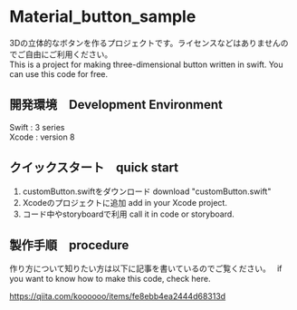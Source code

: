 # Material_button_sample
3Dの立体的なボタンを作るプロジェクトです。ライセンスなどはありませんのでご自由にご利用ください。  
This is a project for making three-dimensional button written in swift. You can use this code for free.


## 開発環境　Development Environment
Swift : 3 series  
Xcode : version 8

## クイックスタート　quick start
1. customButton.swiftをダウンロード   download "customButton.swift"
2. Xcodeのプロジェクトに追加   add in your Xcode project.
3. コード中やstoryboardで利用   call it in code or storyboard.


## 製作手順　procedure
作り方について知りたい方は以下に記事を書いているのでご覧ください。  
if you want to know how to make this code, check here.  

<https://qiita.com/koooooo/items/fe8ebb4ea2444d68313d>

